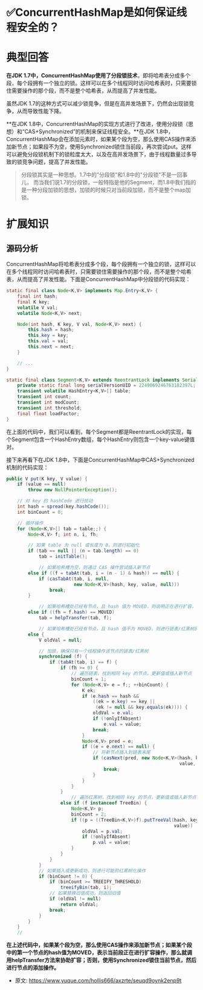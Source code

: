 # ✅ConcurrentHashMap是如何保证线程安全的？
<!--page header-->

<a name="TmhCp"></a>
# 典型回答

**在JDK 1.7中，ConcurrentHashMap使用了分段锁技术**，即将哈希表分成多个段，每个段拥有一个独立的锁。这样可以在多个线程同时访问哈希表时，只需要锁住需要操作的那个段，而不是整个哈希表，从而提高了并发性能。

虽然JDK 1.7的这种方式可以减少锁竞争，但是在高并发场景下，仍然会出现锁竞争，从而导致性能下降。

**在JDK 1.8中，ConcurrentHashMap的实现方式进行了改进，使用分段锁（思想）和“CAS+Synchronized”的机制来保证线程安全。**在JDK 1.8中，ConcurrentHashMap会在添加元素时，如果某个段为空，那么使用CAS操作来添加新节点；如果段不为空，使用Synchronized锁住当前段，再次尝试put。这样可以避免分段锁机制下的锁粒度太大，以及在高并发场景下，由于线程数量过多导致的锁竞争问题，提高了并发性能。

> 分段锁其实是一种思想。1.7中的"分段锁"和1.8中的"分段锁"不是一回事儿， 而当我们说1.7的分段锁，一般特指是他的Segment，而1.8中我们指的是一种分段加锁的思想，加锁的时候只对当前段加锁，而不是整个map加锁。


<a name="gJGbP"></a>
# 扩展知识

<a name="xD0j0"></a>
## 源码分析

ConcurrentHashMap将哈希表分成多个段，每个段拥有一个独立的锁，这样可以在多个线程同时访问哈希表时，只需要锁住需要操作的那个段，而不是整个哈希表，从而提高了并发性能。下面是ConcurrentHashMap中分段锁的代码实现：

```java
static final class Node<K,V> implements Map.Entry<K,V> {
    final int hash;
    final K key;
    volatile V val;
    volatile Node<K,V> next;

    Node(int hash, K key, V val, Node<K,V> next) {
        this.hash = hash;
        this.key = key;
        this.val = val;
        this.next = next;
    }

    // ...
}

static final class Segment<K,V> extends ReentrantLock implements Serializable {
    private static final long serialVersionUID = 2249069246763182397L;
    transient volatile HashEntry<K,V>[] table;
    transient int count;
    transient int modCount;
    transient int threshold;
    final float loadFactor;
}

```

在上面的代码中，我们可以看到，每个Segment都是ReentrantLock的实现，每个Segment包含一个HashEntry数组，每个HashEntry则包含一个key-value键值对。

接下来再看下在JDK 1.8中，下面是ConcurrentHashMap中CAS+Synchronized机制的代码实现：

```java
public V put(K key, V value) {
    if (value == null)
        throw new NullPointerException();

    // 对 key 的 hashCode 进行扰动
    int hash = spread(key.hashCode());
    int binCount = 0;

    // 循环操作
    for (Node<K,V>[] tab = table;;) {
        Node<K,V> f; int n, i, fh;

        // 如果 table 为 null 或长度为 0，则进行初始化
        if (tab == null || (n = tab.length) == 0)
            tab = initTable();

            // 如果哈希槽为空，则通过 CAS 操作尝试插入新节点
        else if ((f = tabAt(tab, i = (n - 1) & hash)) == null) {
            if (casTabAt(tab, i, null,
                         new Node<K,V>(hash, key, value, null)))
                break;
        }

            // 如果哈希槽处已经有节点，且 hash 值为 MOVED，则说明正在进行扩容，需要帮助迁移数据
        else if ((fh = f.hash) == MOVED)
            tab = helpTransfer(tab, f);

            // 如果哈希槽处已经有节点，且 hash 值不为 MOVED，则进行链表/红黑树的节点遍历或插入操作
        else {
            V oldVal = null;

            // 加锁，确保只有一个线程操作该节点的链表/红黑树
            synchronized (f) {
                if (tabAt(tab, i) == f) {
                    if (fh >= 0) {
                        // 遍历链表，找到相同 key 的节点，更新值或插入新节点
                        binCount = 1;
                        for (Node<K,V> e = f;; ++binCount) {
                            K ek;
                            if (e.hash == hash &&
                                ((ek = e.key) == key ||
                                 (ek != null && key.equals(ek)))) {
                                oldVal = e.val;
                                if (!onlyIfAbsent)
                                    e.val = value;
                                break;
                            }
                            Node<K,V> pred = e;
                            if ((e = e.next) == null) {
                                // 将新节点插入到链表末尾
                                if (casNext(pred, new Node<K,V>(hash, key,
                                                                value, null))) {
                                    break;
                                }
                            }
                        }
                    }
                        // 遍历红黑树，找到相同 key 的节点，更新值或插入新节点
                    else if (f instanceof TreeBin) {
                        Node<K,V> p;
                        binCount = 2;
                        if ((p = ((TreeBin<K,V>)f).putTreeVal(hash, key,
                                                              value)) != null) {
                            oldVal = p.val;
                            if (!onlyIfAbsent)
                                p.val = value;
                        }
                    }
                }
            }
            // 如果插入或更新成功，则进行可能的红黑树化操作
            if (binCount != 0) {
                if (binCount >= TREEIFY_THRESHOLD)
                    treeifyBin(tab, i);
                // 如果替换旧值成功，则返回旧值
                if (oldVal != null)
                    return oldVal;
                break;
            }
        }
    }
    //

```

**在上述代码中，如果某个段为空，那么使用CAS操作来添加新节点；如果某个段中的第一个节点的hash值为MOVED，表示当前段正在进行扩容操作，那么就调用helpTransfer方法来协助扩容；否则，使用Synchronized锁住当前节点，然后进行节点的添加操作。**


<!--page footer-->
- 原文: <https://www.yuque.com/hollis666/axzrte/seuqd9oynk2enp9t>